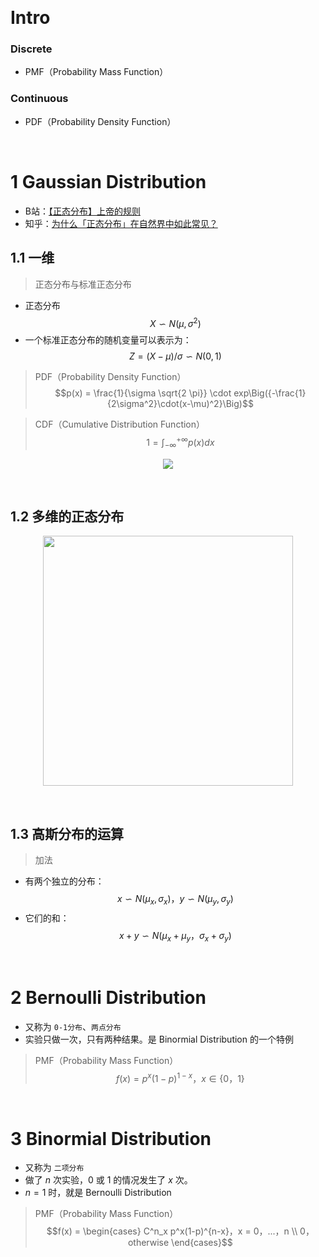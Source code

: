 &emsp;
# Intro
### Discrete
- PMF（Probability Mass Function）

### Continuous
- PDF（Probability Density Function）

&emsp;
# 1 Gaussian Distribution
- B站：[【正态分布】上帝的规则](https://www.bilibili.com/video/BV1QT4y1a76e/?spm_id_from=333.337.search-card.all.click&vd_source=ead820d10887c21595d014f264bcbb35)
- 知乎：[为什么「正态分布」在自然界中如此常见？](https://www.zhihu.com/question/26854682/answer/213351790)


## 1.1 一维

>正态分布与标准正态分布
- 正态分布
$$X\backsim N(\mu, \sigma^2)$$
- 一个标准正态分布的随机变量可以表示为：
$$Z = (X - \mu) / \sigma \backsim N(0, 1)$$

>PDF（Probability Density Function）
$$p(x) = \frac{1}{\sigma \sqrt{2 \pi}} \cdot exp\Big({-\frac{1}{2\sigma^2}\cdot(x-\mu)^2}\Big)$$

>CDF（Cumulative Distribution Function）
$$1 = \int^{+\infty}_{-\infty} p(x) dx$$


<div align=center>
    <image src='imgs/normalDist.png' >
</div>


&emsp;
## 1.2 多维的正态分布
<div align=center>
    <image src='imgs/normalDist2D.png' width=400>
</div>


&emsp;
## 1.3 高斯分布的运算

>加法
- 有两个独立的分布：
    $$x\backsim N(\mu_x, \sigma_x)，y\backsim N(\mu_y, \sigma_y)$$
- 它们的和：
    $$x+y \backsim N(\mu_x + \mu_y， \sigma_x + \sigma_y)$$



&emsp; 
# 2 Bernoulli Distribution
- 又称为 `0-1分布`、`两点分布`
- 实验只做一次，只有两种结果。是 Binormial Distribution 的一个特例
>PMF（Probability Mass Function）
$$f(x) = p^x(1-p)^{1-x}，x \in \{0，1\}$$



&emsp;
# 3 Binormial Distribution
- 又称为 `二项分布`
- 做了 $n$ 次实验，$0$ 或 $1$ 的情况发生了 $x$ 次。
- $n=1$ 时，就是 Bernoulli Distribution

>PMF（Probability Mass Function）
$$f(x) = \begin{cases} 
C^n_x p^x(1-p)^{n-x}，x = 0，...，n \\
0，otherwise
\end{cases}$$







